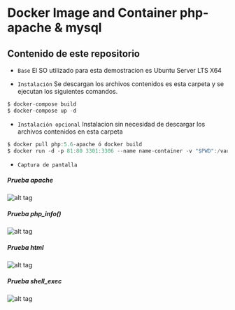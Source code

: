 # Docker Image and Container php-apache & mysql

## Contenido de este repositorio

* `Base` El SO utilizado para esta demostracion es Ubuntu Server LTS X64

* `Instalación` Se descargan los archivos contenidos es esta carpeta y se ejecutan los siguientes comandos.
```c
$ docker-compose build
$ docker-compose up -d
```
* `Instalación opcional` Instalacion sin necesidad de descargar los archivos contenidos en esta carpeta
```c
$ docker pull php:5.6-apache ó docker build
$ docker run -d -p 81:80 3301:3306 --name name-container -v "$PWD":/var/www/html php:5.6-apache -e MYSQL_ROOT_PASSWORD=123456 -d mysql:5.7
```
* `Captura de pantalla` 

##### Prueba apache
![alt tag](https://docs.google.com/drawings/d/1dEQl2bB06Jlr6nDXCndcWYLcpSzJr5Knyhg28d_xBgk/pub?w=352&h=137)
##### Prueba php_info()
![alt tag](https://docs.google.com/drawings/d/1JKVO8UQ2f6lQih5HEiwHPxzOxS7dYeZuHIxWr0vVB-E/pub?w=960&h=590)
##### Prueba html
![alt tag](https://docs.google.com/drawings/d/1r722K18Xg_xxOvh0K2U-UgEcFCQJpiUv8WXEikrK6cY/pub?w=341&h=192)
##### Prueba shell_exec
![alt tag](https://docs.google.com/drawings/d/1LlpTn0zEqjroZ1GqlMZ1v2pxjFbxhA57uMrBkXXe3BY/pub?w=418&h=167)
